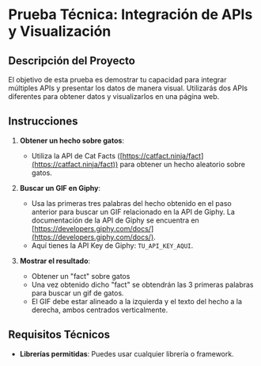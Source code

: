 # Prueba Técnica: Integración de APIs y Visualización

## Descripción del Proyecto

El objetivo de esta prueba es demostrar tu capacidad para integrar múltiples APIs y presentar los datos de manera visual. Utilizarás dos APIs diferentes para obtener datos y visualizarlos en una página web.

## Instrucciones

1. **Obtener un hecho sobre gatos**:
   - Utiliza la API de Cat Facts ([https://catfact.ninja/fact](https://catfact.ninja/fact)) para obtener un hecho aleatorio sobre gatos.

2. **Buscar un GIF en Giphy**:
   - Usa las primeras tres palabras del hecho obtenido en el paso anterior para buscar un GIF relacionado en la API de Giphy. La documentación de la API de Giphy se encuentra en [https://developers.giphy.com/docs/](https://developers.giphy.com/docs/).
   - Aquí tienes la API Key de Giphy: `TU_API_KEY_AQUI`.

3. **Mostrar el resultado**:
   - Obtener un "fact" sobre gatos
   - Una vez obtenido dicho "fact" se obtendrán las 3 primeras palabras para buscar un gif de gatos.
   - El GIF debe estar alineado a la izquierda y el texto del hecho a la derecha, ambos centrados verticalmente.

## Requisitos Técnicos

- **Librerías permitidas**: Puedes usar cualquier librería o framework.
